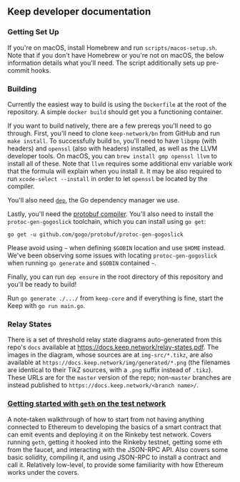 ## Keep developer documentation

### Getting Set Up

If you're on macOS, install Homebrew and run `scripts/macos-setup.sh`. Note
that if you don't have Homebrew or you're not on macOS, the below information
details what you'll need. The script additionally sets up pre-commit hooks.

### Building

Currently the easiest way to build is using the `Dockerfile` at the root of the
repository. A simple `docker build` should get you a functioning container.

If you want to build natively, there are a few prereqs you'll need to go through.
First, you'll need to clone `keep-network/bn` from GitHub and run `make
install`. To successfully build `bn`, you'll need to have `libgmp` (with
headers) and `openssl` (also with headers) installed, as well as the LLVM
developer tools. On macOS, you can `brew install gmp openssl llvm` to install
all of these. Note that `llvm` requires some additional env variable work that
the formula will explain when you install it. It may be also required to run
`xcode-select --install` in order to let `openssl` be located by the compiler.

You'll also need [`dep`](https://github.com/golang/dep#installation), the Go
dependency manager we use.

Lastly, you'll need the [protobuf compiler](https://developers.google.com/protocol-buffers/docs/downloads).
You'll also need to install the `protoc-gen-gogoslick` toolchain, which you can
install using `go get`:

```
go get -u github.com/gogo/protobuf/protoc-gen-gogoslick
```

Please avoid using `~` when defining `$GOBIN` location and use `$HOME` instead.
We've been observing some issues with locating `protoc-gen-gogoslick` when running
`go generate` and `$GOBIN` contained `~`.

Finally, you can run `dep ensure` in the root directory of this repository and
you'll be ready to build!

Run `go generate ./.../` from `keep-core` and if everything is fine, start the Keep
with `go run main.go`.

### Relay States

There is a set of threshold relay state diagrams auto-generated from this
repo's `docs` available at https://docs.keep.network/relay-states.pdf. The
images in the diagram, whose sources are at `img-src/*.tikz`, are also
available at `https://docs.keep.network/img/generated/*.png` (the filenames
are identical to their TikZ sources, with a `.png` suffix instead of
`.tikz`). These URLs are for the `master` version of the repo; non-`master`
branches are instead published to `https://docs.keep.network/<branch name>/`.

### [Getting started with `geth` on the test network](getting-started-ethereum.adoc)

A note-taken walkthrough of how to start from not having anything connected to
Ethereum to developing the basics of a smart contract that can emit events and
deploying it on the Rinkeby test network. Covers running `geth`, getting it
hooked into the Rinkeby testnet, getting some eth from the faucet, and
interacting with the JSON-RPC API. Also covers some basic solidity, compiling
it, and using JSON-RPC to install a contract and call it. Relatively low-level,
to provide some familiarity with how Ethereum works under the covers.

